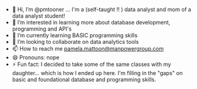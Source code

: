 - 👋 Hi, I’m @pmtooner ... I'm a (self-taught !! ) data analyst and mom of a data analyst student!
- 👀 I’m interested in learning more about database development, programming and API's
- 🌱 I’m currently learning BASIC programming skills
- 💞️ I’m looking to collaborate on data analytics tools
- 📫 How to reach me pamela.mattoon@manpowergroup.com
- 😄 Pronouns: nope
- ⚡ Fun fact: I decided to take some of the same classes with my daughter... which is how I ended up here.  I'm filling in the "gaps" on basic and foundational database and programming skills.  

<!---
pmtooner/pmtooner is a ✨ special ✨ repository because its `README.md` (this file) appears on your GitHub profile.
You can click the Preview link to take a look at your changes.
--->
